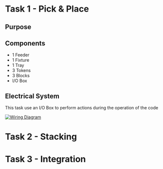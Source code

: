 # Task 1 - Pick & Place
## Purpose

## Components
- 1 Feeder
- 1 Fixture
- 1 Tray
- 3 Tokens
- 3 Blocks
- I/O Box
## Electrical System
This task use an I/O Box to perform actions during the operation of the code

[![Wiring Diagram](https://img.shields.io/badge/Wiring%20Diagram-blue?style=for-the-badge)](IO%20Box/Task%201%20&%202../)
# Task 2 - Stacking

# Task 3 - Integration

